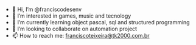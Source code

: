- 👋 Hi, I’m @franciscodesenv
- 👀 I’m interested in games, music and tecnology
- 🌱 I’m currently learning object pascal, sql and structured programming
- 💞️ I’m looking to collaborate on automation project
- 📫 How to reach me: franciscoteixeira@tk2000.com.br

<!---
franciscodesenv/franciscodesenv is a ✨ special ✨ repository because its `README.md` (this file) appears on your GitHub profile.
You can click the Preview link to take a look at your changes.
--->
